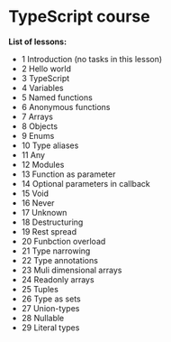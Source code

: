 # TypeScript course

**List of lessons:**

- 1 Introduction (no tasks in this lesson)
- 2 Hello world
- 3 TypeScript
- 4 Variables
- 5 Named functions
- 6 Anonymous functions
- 7 Arrays
- 8 Objects
- 9 Enums
- 10 Type aliases
- 11 Any
- 12 Modules
- 13 Function as parameter
- 14 Optional parameters in callback
- 15 Void
- 16 Never
- 17 Unknown
- 18 Destructuring
- 19 Rest spread
- 20 Funbction overload
- 21 Type narrowing
- 22 Type annotations
- 23 Muli dimensional arrays
- 24 Readonly arrays
- 25 Tuples
- 26 Type as sets
- 27 Union-types
- 28 Nullable
- 29 Literal types
